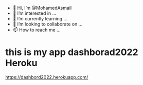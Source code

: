 - 👋 Hi, I’m @MohamedAsmail
- 👀 I’m interested in ...
- 🌱 I’m currently learning ...
- 💞️ I’m looking to collaborate on ...
- 📫 How to reach me ...

<!---
MohamedAsmail/MohamedAsmail is a ✨ special ✨ repository because its `README.md` (this file) appears on your GitHub profile.
You can click the Preview link to take a look at your changes.
--->
# this is my app dashborad2022 Heroku
https://dashbord2022.herokuapp.com/
